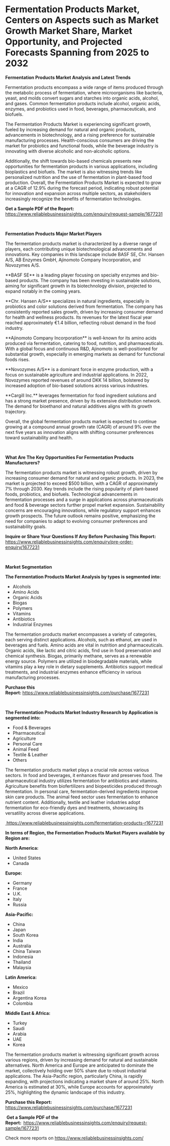 <p><h1>Fermentation Products Market, Centers on Aspects such as Market Growth Market Share, Market Opportunity, and Projected Forecasts Spanning from 2025 to 2032</h1></p><p><strong>Fermentation Products Market Analysis and Latest Trends</strong></p>
<p><p>Fermentation products encompass a wide range of items produced through the metabolic process of fermentation, where microorganisms like bacteria, yeast, and molds convert sugars and starches into organic acids, alcohol, and gases. Common fermentation products include alcohol, organic acids, enzymes, and probiotics used in food, beverages, pharmaceuticals, and biofuels. </p><p>The Fermentation Products Market is experiencing significant growth, fueled by increasing demand for natural and organic products, advancements in biotechnology, and a rising preference for sustainable manufacturing processes. Health-conscious consumers are driving the market for probiotics and functional foods, while the beverage industry is innovating with diverse alcoholic and non-alcoholic options. </p><p>Additionally, the shift towards bio-based chemicals presents new opportunities for fermentation products in various applications, including bioplastics and biofuels. The market is also witnessing trends like personalized nutrition and the use of fermentation in plant-based food production. Overall, the Fermentation Products Market is expected to grow at a CAGR of 12.9% during the forecast period, indicating robust potential for innovation and expansion across multiple sectors, as stakeholders increasingly recognize the benefits of fermentation technologies.</p></p>
<p><strong>Get a Sample PDF of the Report:&nbsp;</strong> <a href="https://www.reliablebusinessinsights.com/enquiry/request-sample/1677231?utm_campaign=3086&utm_medium=2&utm_source=Github&utm_content=ia&utm_term=24032025&utm_id=fermentation-products">https://www.reliablebusinessinsights.com/enquiry/request-sample/1677231</a></p>
<p>&nbsp;</p>
<p><strong>Fermentation Products Major Market Players</strong></p>
<p><p>The fermentation products market is characterized by a diverse range of players, each contributing unique biotechnological advancements and innovations. Key companies in this landscape include BASF SE, Chr. Hansen A/S, AB Enzymes GmbH, Ajinomoto Company Incorporation, and Novozymes A/S.</p><p>**BASF SE** is a leading player focusing on specialty enzymes and bio-based products. The company has been investing in sustainable solutions, aiming for significant growth in its biotechnology division, projected to expand notably in the coming years.</p><p>**Chr. Hansen A/S** specializes in natural ingredients, especially in probiotics and color solutions derived from fermentation. The company has consistently reported sales growth, driven by increasing consumer demand for health and wellness products. Its revenues for the latest fiscal year reached approximately €1.4 billion, reflecting robust demand in the food industry.</p><p>**Ajinomoto Company Incorporation** is well-known for its amino acids produced via fermentation, catering to food, nutrition, and pharmaceuticals. With a global focus and continuous R&D, Ajinomoto is well-positioned for substantial growth, especially in emerging markets as demand for functional foods rises.</p><p>**Novozymes A/S** is a dominant force in enzyme production, with a focus on sustainable agriculture and industrial applications. In 2022, Novozymes reported revenues of around DKK 14 billion, bolstered by increased adoption of bio-based solutions across various industries.</p><p>**Cargill Inc.** leverages fermentation for food ingredient solutions and has a strong market presence, driven by its extensive distribution network. The demand for bioethanol and natural additives aligns with its growth trajectory.</p><p>Overall, the global fermentation products market is expected to continue growing at a compound annual growth rate (CAGR) of around 9% over the next five years as innovation aligns with shifting consumer preferences toward sustainability and health.</p></p>
<p>&nbsp;</p>
<p><strong>What Are The Key Opportunities For Fermentation Products Manufacturers?</strong></p>
<p><p>The fermentation products market is witnessing robust growth, driven by increasing consumer demand for natural and organic products. In 2023, the market is projected to exceed $500 billion, with a CAGR of approximately 7% through 2030. Key trends include the rising popularity of plant-based foods, probiotics, and biofuels. Technological advancements in fermentation processes and a surge in applications across pharmaceuticals and food & beverage sectors further propel market expansion. Sustainability concerns are encouraging innovations, while regulatory support enhances growth prospects. The future outlook remains positive, emphasizing the need for companies to adapt to evolving consumer preferences and sustainability goals.</p></p>
<p><strong>Inquire or Share Your Questions If Any Before Purchasing This Report:</strong> <a href="https://www.reliablebusinessinsights.com/enquiry/pre-order-enquiry/1677231?utm_campaign=3086&utm_medium=2&utm_source=Github&utm_content=ia&utm_term=24032025&utm_id=fermentation-products">https://www.reliablebusinessinsights.com/enquiry/pre-order-enquiry/1677231</a></p>
<p>&nbsp;</p>
<p><strong>Market Segmentation</strong></p>
<p><strong>The Fermentation Products Market Analysis by types is segmented into:</strong></p>
<p><ul><li>Alcohols</li><li>Amino Acids</li><li>Organic Acids</li><li>Biogas</li><li>Polymers</li><li>Vitamins</li><li>Antibiotics</li><li>Industrial Enzymes</li></ul></p>
<p><p>The fermentation products market encompasses a variety of categories, each serving distinct applications. Alcohols, such as ethanol, are used in beverages and fuels. Amino acids are vital in nutrition and pharmaceuticals. Organic acids, like lactic and citric acids, find use in food preservation and chemical synthesis. Biogas, primarily methane, serves as a renewable energy source. Polymers are utilized in biodegradable materials, while vitamins play a key role in dietary supplements. Antibiotics support medical treatments, and industrial enzymes enhance efficiency in various manufacturing processes.</p></p>
<p><strong>Purchase this Report:&nbsp;</strong><a href="https://www.reliablebusinessinsights.com/purchase/1677231?utm_campaign=3086&utm_medium=2&utm_source=Github&utm_content=ia&utm_term=24032025&utm_id=fermentation-products">https://www.reliablebusinessinsights.com/purchase/1677231</a></p>
<p>&nbsp;</p>
<p><strong>The Fermentation Products Market Industry Research by Application is segmented into:</strong></p>
<p><ul><li>Food & Beverages</li><li>Pharmaceutical</li><li>Agriculture</li><li>Personal Care</li><li>Animal Feed</li><li>Textile & Leather</li><li>Others</li></ul></p>
<p><p>The fermentation products market plays a crucial role across various sectors. In food and beverages, it enhances flavor and preserves food. The pharmaceutical industry utilizes fermentation for antibiotics and vitamins. Agriculture benefits from biofertilizers and biopesticides produced through fermentation. In personal care, fermentation-derived ingredients improve skin care products. The animal feed sector uses fermentation to enhance nutrient content. Additionally, textile and leather industries adopt fermentation for eco-friendly dyes and treatments, showcasing its versatility across diverse applications.</p></p>
<p><a href="https://www.reliablebusinessinsights.com/fermentation-products-r1677231?utm_campaign=3086&utm_medium=2&utm_source=Github&utm_content=ia&utm_term=24032025&utm_id=fermentation-products">&nbsp;https://www.reliablebusinessinsights.com/fermentation-products-r1677231</a></p>
<p><strong>In terms of Region, the Fermentation Products Market Players available by Region are:</strong></p>
<p>
    <p> <strong> North America: </strong>
        <ul>
            <li>United States</li>
            <li>Canada</li>
        </ul>
        </p> 
    <p> <strong> Europe: </strong>
        <ul>
            <li>Germany</li>
            <li>France</li>
            <li>U.K.</li>
            <li>Italy</li>
            <li>Russia</li>
        </ul>
        </p> 
    <p> <strong> Asia-Pacific: </strong>
        <ul>
            <li>China</li>
            <li>Japan</li>
            <li>South Korea</li>
            <li>India</li>
            <li>Australia</li>
            <li>China Taiwan</li>
            <li>Indonesia</li>
            <li>Thailand</li>
            <li>Malaysia</li>
        </ul>
        </p> 
    <p> <strong> Latin America: </strong>
        <ul>
            <li>Mexico</li>
            <li>Brazil</li>
            <li>Argentina Korea</li>
            <li>Colombia</li>
        </ul>
        </p> 
    <p> <strong> Middle East & Africa: </strong>
        <ul>
            <li>Turkey</li>
            <li>Saudi</li>
            <li>Arabia</li>
            <li>UAE</li>
            <li>Korea</li>
        </ul>
    </p>
    </p>
<p><p>The fermentation products market is witnessing significant growth across various regions, driven by increasing demand for natural and sustainable alternatives. North America and Europe are anticipated to dominate the market, collectively holding over 50% share due to robust industrial applications. The Asia-Pacific region, particularly China, is rapidly expanding, with projections indicating a market share of around 25%. North America is estimated at 30%, while Europe accounts for approximately 25%, highlighting the dynamic landscape of this industry.</p></p>
<p><strong>Purchase this Report: </strong><a href="https://www.reliablebusinessinsights.com/purchase/1677231?utm_campaign=3086&utm_medium=2&utm_source=Github&utm_content=ia&utm_term=24032025&utm_id=fermentation-products">https://www.reliablebusinessinsights.com/purchase/1677231</a></p>
<p>&nbsp;<strong>Get a Sample PDF of the Report:&nbsp;&nbsp;</strong><a href="https://www.reliablebusinessinsights.com/enquiry/request-sample/1677231?utm_campaign=3086&utm_medium=2&utm_source=Github&utm_content=ia&utm_term=24032025&utm_id=fermentation-products">https://www.reliablebusinessinsights.com/enquiry/request-sample/1677231</a></p>
<p><strong></strong></p>
<p>Check more reports on <a href="https://www.reliablebusinessinsights.com/?utm_campaign=3086&utm_medium=2&utm_source=Github&utm_content=ia&utm_term=24032025&utm_id=fermentation-products">https://www.reliablebusinessinsights.com/</a></p>